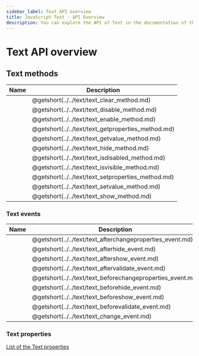 ```yaml
---
sidebar_label: Text API overview
title: JavaScript Text - API Overview 
description: You can explore the API of Text in the documentation of the DHTMLX JavaScript UI library. Browse developer guides and API reference, try out code examples and live demos, and download a free 30-day evaluation version of DHTMLX Suite 7.
---
```


# Text API overview

## Text methods

| Name                                           | Description                                           |
| --------------------------------------------- | ---------------------------------------------------- |
| [](../../text/text_clear_method.md)         | @getshort(../../text/text_clear_method.md)         |
| [](../../text/text_disable_method.md)       | @getshort(../../text/text_disable_method.md)       |
| [](../../text/text_enable_method.md)        | @getshort(../../text/text_enable_method.md)        |
| [](../../text/text_getproperties_method.md) | @getshort(../../text/text_getproperties_method.md) |
| [](../../text/text_getvalue_method.md)      | @getshort(../../text/text_getvalue_method.md)      |
| [](../../text/text_hide_method.md)          | @getshort(../../text/text_hide_method.md)          |
| [](../../text/text_isdisabled_method.md)    | @getshort(../../text/text_isdisabled_method.md)    |
| [](../../text/text_isvisible_method.md)     | @getshort(../../text/text_isvisible_method.md)     |
| [](../../text/text_setproperties_method.md) | @getshort(../../text/text_setproperties_method.md) |
| [](../../text/text_setvalue_method.md)      | @getshort(../../text/text_setvalue_method.md)      |
| [](../../text/text_show_method.md)          | @getshort(../../text/text_show_method.md)          |

### Text events

| Name                                                   | Description                                                   |
| ----------------------------------------------------- | ------------------------------------------------------------ |
| [](../../text/text_afterchangeproperties_event.md)  | @getshort(../../text/text_afterchangeproperties_event.md)  |
| [](../../text/text_afterhide_event.md)              | @getshort(../../text/text_afterhide_event.md)              |
| [](../../text/text_aftershow_event.md)              | @getshort(../../text/text_aftershow_event.md)              |
| [](../../text/text_aftervalidate_event.md)          | @getshort(../../text/text_aftervalidate_event.md)          |
| [](../../text/text_beforechangeproperties_event.md) | @getshort(../../text/text_beforechangeproperties_event.md) |
| [](../../text/text_beforehide_event.md)             | @getshort(../../text/text_beforehide_event.md)             |
| [](../../text/text_beforeshow_event.md)             | @getshort(../../text/text_beforeshow_event.md)             |
| [](../../text/text_beforevalidate_event.md)         | @getshort(../../text/text_beforevalidate_event.md)         |
| [](../../text/text_change_event.md)                 | @getshort(../../text/text_change_event.md)                 |

### Text properties

[List of the Text properties](form/api/text/api_text_properties.md)
